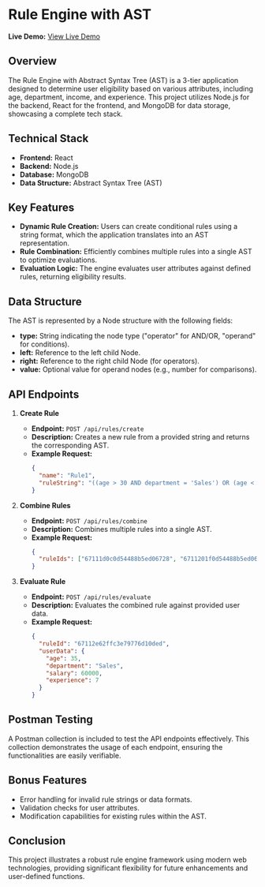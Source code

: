 # Rule Engine with AST

**Live Demo:** [View Live Demo]([https://your-rule-engine-demo-url.com](https://amazing-kringle-caf0aa.netlify.app/))

## Overview

The Rule Engine with Abstract Syntax Tree (AST) is a 3-tier application designed to determine user eligibility based on various attributes, including age, department, income, and experience. This project utilizes Node.js for the backend, React for the frontend, and MongoDB for data storage, showcasing a complete tech stack.

## Technical Stack

- **Frontend:** React
- **Backend:** Node.js
- **Database:** MongoDB
- **Data Structure:** Abstract Syntax Tree (AST)

## Key Features

- **Dynamic Rule Creation:** Users can create conditional rules using a string format, which the application translates into an AST representation.
- **Rule Combination:** Efficiently combines multiple rules into a single AST to optimize evaluations.
- **Evaluation Logic:** The engine evaluates user attributes against defined rules, returning eligibility results.

## Data Structure

The AST is represented by a Node structure with the following fields:

- **type:** String indicating the node type ("operator" for AND/OR, "operand" for conditions).
- **left:** Reference to the left child Node.
- **right:** Reference to the right child Node (for operators).
- **value:** Optional value for operand nodes (e.g., number for comparisons).

## API Endpoints

1. **Create Rule**
   - **Endpoint:** `POST /api/rules/create`
   - **Description:** Creates a new rule from a provided string and returns the corresponding AST.
   - **Example Request:**
     ```json
     {
       "name": "Rule1",
       "ruleString": "((age > 30 AND department = 'Sales') OR (age < 25 AND department = 'Marketing')) AND (salary > 50000 OR experience > 5)"
     }
     ```

2. **Combine Rules**
   - **Endpoint:** `POST /api/rules/combine`
   - **Description:** Combines multiple rules into a single AST.
   - **Example Request:**
     ```json
     {
       "ruleIds": ["67111d0c0d54488b5ed06728", "6711201f0d54488b5ed0672d"]
     }
     ```

3. **Evaluate Rule**
   - **Endpoint:** `POST /api/rules/evaluate`
   - **Description:** Evaluates the combined rule against provided user data.
   - **Example Request:**
     ```json
     {
       "ruleId": "67112e62ffc3e79776d10ded",
       "userData": {
         "age": 35,
         "department": "Sales",
         "salary": 60000,
         "experience": 7
       }
     }
     ```

## Postman Testing

A Postman collection is included to test the API endpoints effectively. This collection demonstrates the usage of each endpoint, ensuring the functionalities are easily verifiable.

## Bonus Features

- Error handling for invalid rule strings or data formats.
- Validation checks for user attributes.
- Modification capabilities for existing rules within the AST.

## Conclusion

This project illustrates a robust rule engine framework using modern web technologies, providing significant flexibility for future enhancements and user-defined functions.

